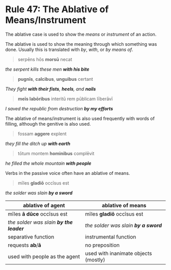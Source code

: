 # Rule 47: The Ablative of Means/Instrument

The ablative case is used to show the _means_ or _instrument_ of an action.

The ablative is used to show the meaning through which something was done.  Usually this is translated with _by_, _with_, or _by means of_.

> serpēns hōs **morsū** necat

_the serpent kills these men **with his bite**_

> **pugnīs**, **calcibus**, **unguibus** certant

_They fight **with their fists**, **heels**, and **nails**_

> **meīs labōribus** interitū rem pūblicam līberāvī

_I saved the republic from destruction **by my efforts**_

The ablative of means/instrument is also used frequently with words of filling, although the genitive is also used.

> fossam **aggere** explent

_they fill the ditch up **with earth**_

> tōtum montem **hominibus** complēvit

_he filled the whole mountain **with people**_

Verbs in the passive voice often have an ablative of means.

> mīles **gladiō** occīsus est

_the solder was slain **by a sword**_

| ablative of agent | ablative of means |
| --- | --- |
| mīles **ā dūce** occīsus est | mīles **gladiō** occīsus est |
| _the solder was slain **by the leader**_ | _the solder was slain **by a sword**_ |
| separative function | instrumental function |
| requests **ab**/**ā** | no preposition |
| used with people as the agent | used with inanimate objects (mostly) |